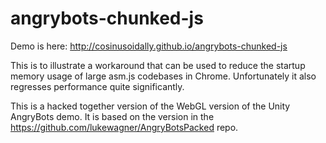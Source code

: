 # angrybots-chunked-js

Demo is here: http://cosinusoidally.github.io/angrybots-chunked-js

This is to illustrate a workaround that can be used to reduce the startup memory usage of large asm.js codebases in Chrome. Unfortunately it also regresses performance quite significantly.

This is a hacked together version of the WebGL version of the Unity AngryBots demo. It is based on the version in the https://github.com/lukewagner/AngryBotsPacked repo.
